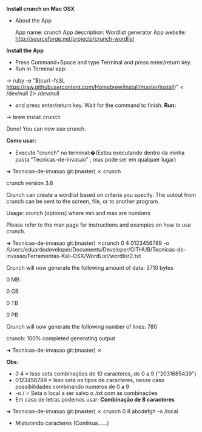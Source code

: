 **Install crunch on Mac OSX**
* About the App

    App name: crunch
    App description: Wordlist generator
    App website: http://sourceforge.net/projects/crunch-wordlist

**Install the App**

* Press Command+Space and type Terminal and press enter/return key.
* Run in Terminal app:

-> ruby -e "$(curl -fsSL https://raw.githubusercontent.com/Homebrew/install/master/install)" < /dev/null 2> /dev/null
* and press enter/return key. Wait for the command to finish.
**Run:**

-> brew install crunch

Done! You can now use crunch.

**Como usar:**

* Execute "crunch" no terminal:�(Estou executando dentro da minha pasta "Tecnicas-de-invasao" , mas pode ser em qualquer lugar)

➜  Tecnicas-de-invasao git:(master) ✗ crunch

crunch version 3.6

Crunch can create a wordlist based on criteria you specify.  The outout from crunch can be sent to the screen, file, or to another program.

Usage: crunch <min> <max> [options]
where min and max are numbers

Please refer to the man page for instructions and examples on how to use crunch.

➜  Tecnicas-de-invasao git:(master) ✗crunch 0 4 0123456789 -o /Users/eduardodeveloper/Documents/Developer/GITHUB/Tecnicas-de-invasao/Ferramentas-Kali-OSX/WordList/wordlist2.txt

Crunch will now generate the following amount of data: 3710 bytes

0 MB

0 GB

0 TB

0 PB

Crunch will now generate the following number of lines: 780

crunch: 100% completed generating output

➜  Tecnicas-de-invasao git:(master) ✗

**Obs:**
* 0 4 = Isso seta combinações de 10 caracteres, de 0 a 9 ("2031685439")
* 0123456789 = Isso seta os tipos de caracteres, nesse caso possibilidades combinando numeros de 0 a 9
* -o / = Seta o local a ser salvo o .txt com as combinações
* Em caso de letras podemos usar:
**Combinação de 8 caracteres**

➜  Tecnicas-de-invasao git:(master) ✗ crunch 0 8 abcdefgh -o /local

* Misturando caracteres (Continua......)
